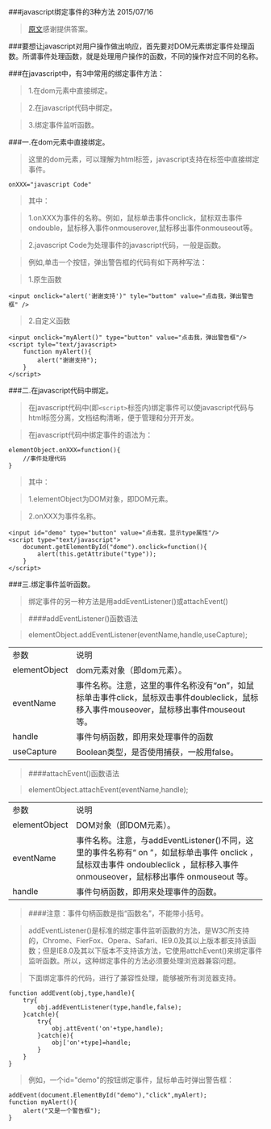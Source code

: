 ###javascript绑定事件的3种方法 2015/07/16

>[原文](http://www.itxueyuan.org/view/6338.html)感谢提供答案。

###要想让javascript对用户操作做出响应，首先要对DOM元素绑定事件处理函数。所谓事件处理函数，就是处理用户操作的函数，不同的操作对应不同的名称。

###在javascript中，有3中常用的绑定事件方法：
>1.在dom元素中直接绑定。

>2.在javascript代码中绑定。

>3.绑定事件监听函数。

###一.在dom元素中直接绑定。
>这里的dom元素，可以理解为html标签，javascript支持在标签中直接绑定事件。
```
onXXX="javascript Code"
```
>其中：

>1.onXXX为事件的名称。例如，鼠标单击事件onclick，鼠标双击事件ondouble，鼠标移入事件onmouserover,鼠标移出事件onmouseout等。

>2.javascript Code为处理事件的javascript代码，一般是函数。

>例如,单击一个按钮，弹出警告框的代码有如下两种写法：

>1.原生函数
```
<input onclick="alert('谢谢支持')" tyle="buttom" value="点击我，弹出警告框" />
```
>2.自定义函数

    <input onclick="myAlert()" type="button" value="点击我，弹出警告框"/>
    <script tyle="text/javascript>
        function myAlert(){
            alert("谢谢支持");
        }
    </script>

###二.在javascript代码中绑定。
>在javascript代码中(即`<script>`标签内)绑定事件可以使javascript代码与html标签分离，文档结构清晰，便于管理和分开开发。

>在javascript代码中绑定事件的语法为：
    
    elementObject.onXXX=function(){
        //事件处理代码
    }
    
>其中：

>1.elementObject为DOM对象，即DOM元素。

>2.onXXX为事件名称。

    <input id="demo" type="button" value="点击我，显示type属性"/>
    <script type="text/javascript">
        document.getElementById("dome").onclick=function(){
            alert(this.getAttribute("type"));
        }
    </script>
###三.绑定事件监听函数。
>绑定事件的另一种方法是用addEventListener()或attachEvent()

>####addEventListener()函数语法

>elementObject.addEventListener(eventName,handle,useCapture);

<table>
    <tr>
        <td>参数</td>
        <td>说明</td>
    </tr>
    <tr>
        <td>elementObject</td>
        <td>dom元素对象（即dom元素）。</td>
    </tr>
    <tr>
        <td>eventName</td>
        <td>事件名称。注意，这里的事件名称没有“on”，如鼠标单击事件click，鼠标双击事件doubleclick，鼠标移入事件mouseover，鼠标移出事件mouseout等。</td>
    </tr>
     <tr>
        <td>handle</td>
        <td>事件句柄函数，即用来处理事件的函数</td>
    </tr>
     <tr>
        <td>useCapture</td>
        <td>Boolean类型，是否使用捕获，一般用false。</td>
    </tr>
</table>

>####attachEvent()函数语法

>elementObject.attachEvent(eventName,handle);

<table>
	<tr>
		<td>参数</td>
		<td>说明</td>
	</tr>
	<tr>
		<td>elementObject</td>
		<td>DOM对象（即DOM元素）。</td>
	</tr>
	<tr>
		<td>eventName</td>
		<td>事件名称。注意，与addEventListener()不同，这里的事件名称有“ on ”，如鼠标单击事件 onclick ，鼠标双击事件 ondoubleclick ，鼠标移入事件 onmouseover，鼠标移出事件 onmouseout 等。</td>
	</tr>
	<tr>
		<td>handle</td>
		<td>事件句柄函数，即用来处理事件的函数。</td>
	</tr>
</table>

>####注意：事件句柄函数是指“函数名”，不能带小括号。

>addEventListener()是标准的绑定事件监听函数的方法，是W3C所支持的，Chrome、FierFox、Opera、Safari、IE9.0及其以上版本都支持该函数；但是IE8.0及其以下版本不支持该方法，它使用attchEvent()来绑定事件监听函数。所以，这种绑定事件的方法必须要处理浏览器兼容问题。

>下面绑定事件的代码，进行了兼容性处理，能够被所有浏览器支持。

    function addEvent(obj,type,handle){
        try{
            obj.addEventListener(type,handle,false);
        }catch(e){
            try{
                obj.attEvent('on'+type,handle);
            }catch(e){
                obj['on'+type]=handle;
            }
        }
    }

>例如，一个id="demo"的按钮绑定事件，鼠标单击时弹出警告框：

    addEvent(document.ElementById("demo"),"click",myAlert);
    function myAlert(){
        alert("又是一个警告框");
    }
